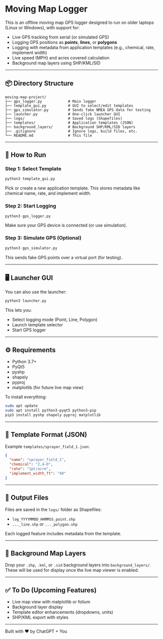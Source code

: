 
# Moving Map Logger

This is an offline moving map GPS logger designed to run on older laptops (Linux or Windows), with support for:

- Live GPS tracking from serial (or simulated GPS)
- Logging GPS positions as **points**, **lines**, or **polygons**
- Logging with metadata from application templates (e.g., chemical, rate, implement width)
- Live speed (MPH) and acres covered calculation
- Background map layers using SHP/KML/SID

---

## 📦 Directory Structure

```
moving-map-project/
├── gps_logger.py            # Main logger
├── template_gui.py          # GUI to select/edit templates
├── gps_simulator.py         # Sends fake NMEA GPS data for testing
├── launcher.py              # One-click launcher GUI
├── logs/                    # Saved logs (Shapefiles)
├── templates/               # Application templates (JSON)
├── background_layers/       # Background SHP/KML/SID layers
├── .gitignore               # Ignore logs, build files, etc.
└── README.md                # This file
```

---

## 🚀 How to Run

### Step 1: Select Template
```bash
python3 template_gui.py
```
Pick or create a new application template. This stores metadata like chemical name, rate, and implement width.

### Step 2: Start Logging
```bash
python3 gps_logger.py
```
Make sure your GPS device is connected (or use simulation).

### Step 3: Simulate GPS (Optional)
```bash
python3 gps_simulator.py
```
This sends fake GPS points over a virtual port (for testing).

---

## 🖥 Launcher GUI
You can also use the launcher:
```bash
python3 launcher.py
```
This lets you:
- Select logging mode (Point, Line, Polygon)
- Launch template selector
- Start GPS logger

---

## ⚙️ Requirements

- Python 3.7+
- PyQt5
- pyshp
- shapely
- pyproj
- matplotlib (for future live map view)

To install everything:
```bash
sudo apt update
sudo apt install python3-pyqt5 python3-pip
pip3 install pyshp shapely pyproj matplotlib
```

---

## 🧪 Template Format (JSON)

Example `templates/sprayer_field_1.json`:
```json
{
  "name": "sprayer_field_1",
  "chemical": "2,4-D",
  "rate": "1pt/acre",
  "implement_width_ft": "40"
}
```

---

## 💾 Output Files

Files are saved in the `logs/` folder as Shapefiles:
- `log_YYYYMMDD_HHMMSS_point.shp`
- `..._line.shp` or `..._polygon.shp`

Each logged feature includes metadata from the template.

---

## 📍 Background Map Layers

Drop your `.shp`, `.kml`, or `.sid` background layers into `background_layers/`. These will be used for display once the live map viewer is enabled.

---

## ✅ To Do (Upcoming Features)

- Live map view with matplotlib or folium
- Background layer display
- Template editor enhancements (dropdowns, units)
- SHP/KML export with styles

---

Built with ❤️ by ChatGPT + You

